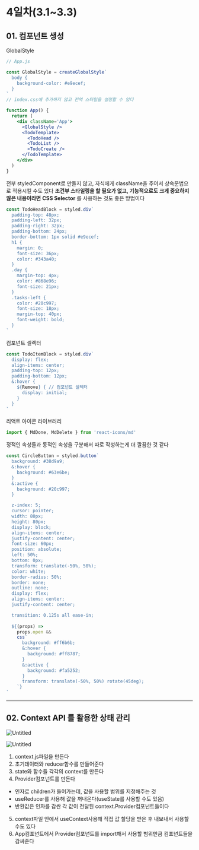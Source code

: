 # 4일차(3.1~3.3)

## 01. 컴포넌트 생성

GlobalStyle

```jsx
// App.js

const GlobalStyle = createGlobalStyle`
  body {
    background-color: #e9ecef;
  }
`
// index.css에 추가하지 않고 전역 스타일을 설정할 수 있다

function App() {
  return (
    <div className='App'>
      <GlobalStyle />
      <TodoTemplate>
        <TodoHead />
        <TodoList />
        <TodoCreate />
      </TodoTemplate>
    </div>
  )
}
```

전부 styledComponent로 만들지 않고, 자식에게 className을 주어서 상속문법으로 적용시킬 수도 있다
**조건부 스타일링을 할 필요가 없고, 기능적으로도 크게 중요하지 않은 내용이라면** **CSS Selector** 를 사용하는 것도 좋은 방법이다

```jsx
const TodoHeadBlock = styled.div`
  padding-top: 48px;
  padding-left: 32px;
  padding-right: 32px;
  padding-bottom: 24px;
  border-bottom: 1px solid #e9ecef;
  h1 {
    margin: 0;
    font-size: 36px;
    color: #343a40;
  }
  .day {
    margin-top: 4px;
    color: #868e96;
    font-size: 21px;
  }
  .tasks-left {
    color: #20c997;
    font-size: 18px;
    margin-top: 40px;
    font-weight: bold;
  }
`
```

컴포넌트 셀렉터

```jsx
const TodoItemBlock = styled.div`
  display: flex;
  align-items: center;
  padding-top: 12px;
  padding-bottom: 12px;
  &:hover {
    ${Remove} { // 컴포넌트 셀렉터
      display: initial;
    }
  }
`
```

리액트 아이콘 라이브러리

```jsx
import { MdDone, MdDelete } from 'react-icons/md'
```

정적인 속성들과 동적인 속성을 구분해서 따로 작성하는게 더 깔끔한 것 같다

```jsx
const CircleButton = styled.button`
  background: #38d9a9;
  &:hover {
    background: #63e6be;
  }
  &:active {
    background: #20c997;
  }

  z-index: 5;
  cursor: pointer;
  width: 80px;
  height: 80px;
  display: block;
  align-items: center;
  justify-content: center;
  font-size: 60px;
  position: absolute;
  left: 50%;
  bottom: 0px;
  transform: translate(-50%, 50%);
  color: white;
  border-radius: 50%;
  border: none;
  outline: none;
  display: flex;
  align-items: center;
  justify-content: center;

  transition: 0.125s all ease-in;
 
  ${(props) =>
    props.open &&
    css`
      background: #ff6b6b;
      &:hover {
        background: #ff8787;
      }
      &:active {
        background: #fa5252;
      }
      transform: translate(-50%, 50%) rotate(45deg);
    `}
`
```

---

## **02. Context API 를 활용한 상태 관리**

![Untitled](4%E1%84%8B%E1%85%B5%E1%86%AF%E1%84%8E%E1%85%A1(3%201~3%203)%203779d0a78478485bacff5a0dce205251/Untitled.png)

![Untitled](4%E1%84%8B%E1%85%B5%E1%86%AF%E1%84%8E%E1%85%A1(3%201~3%203)%203779d0a78478485bacff5a0dce205251/Untitled%201.png)

1. context.js파일을 만든다
2. 초기데이터와 reducer함수를 만들어준다
3. state와 함수들 각각의 context를 만든다
4. Provider컴포넌트를 만든다
- 인자로 children가 들어가는데, 값을 사용할 범위를 지정해주는 것
- useReducer를 사용해 값을 꺼내온다(useState를 사용할 수도 있음)
- 반환값은 인자를 감싼 각 값이 전달된 context.Provider컴포넌트들이다
5. context파일 안에서 useContext사용해 직접 값 할당을 받은 후 내보내서 사용할 수도 있다
6. App컴포넌트에서 Provider컴포넌트를 import해서 사용할 범위만큼 컴포넌트들을 감싸준다